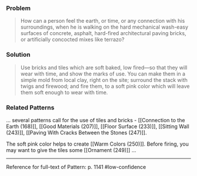 ### Problem
>How can a person feel the earth, or time, or any connection with his surroundings, when he is walking on the hard mechanical wash-easy surfaces of concrete, asphalt, hard-fired architectural paving bricks, or artificially concocted mixes like terrazo?

### Solution
>Use bricks and tiles which are soft baked, low fired—so that they will wear with time, and show the marks of use.
>You can make them in a simple mold from local clay, right on the site; surround the stack with twigs and firewood; and fire them, to a soft pink color which will leave them soft enough to wear with time.

### Related Patterns
... several patterns call for the use of tiles and bricks - [[Connection to the Earth (168)]], [[Good Materials (207)]], [[Floor Surface (233)]], [[Sitting Wall (243)]], [[Paving With Cracks Between the Stones (247)]].

The soft pink color helps to create [[Warm Colors (250)]]. Before firing, you may want to give the tiles some [[Ornament (249)]] ...

---
Reference for full-text of Pattern: p. 1141 #low-confidence 